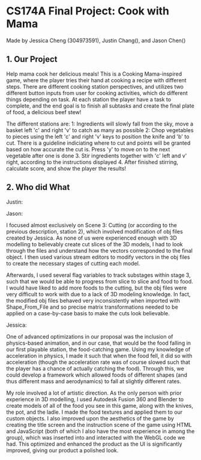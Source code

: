 CS174A Final Project: Cook with Mama
====================================
Made by Jessica Cheng (304973591), Justin Chang(), and Jason Chen()

## 1. Our Project
Help mama cook her delicious meals!
This is a Cooking Mama-inspired game, where the player tries their hand at cooking a recipe with different steps. There are different cooking station perspectives, and utilizes two different button inputs from user for cooking activities, which do different things depending on task.
At each station the player have a task to complete, and the end goal is to finish all subtasks and create the final plate of food, a delicious beef stew!

The different stations are:
1: Ingredients will slowly fall from the sky, move a basket left 'c' and right 'v' to catch as many as possible 
2: Chop vegetables to pieces using the left 'c' and right 'v' keys to position the knife and 'b' to cut. There is a guideline indiciating where to cut and points will be granted based on how accurate the cut is. Press 'y' to move on to the next vegetable after one is done
3. Stir ingredients together with 'c' left and v' right, according to the instructions displayed
4. After finished stirring, calculate score, and show the player the results!


## 2. Who did What
Justin:


Jason:

I focused almost exclusively on Scene 3: Cutting (or according to the previous description, station 2), which involved modification of obj files created by Jessica. As none of us were experienced enough with 3D modelling to believably create cut slices of the 3D models, I had to look through the files and understand how the vectors corresponded to the final object. I then used various stream editors to modify vectors in the obj files to create the necessary stages of cutting each model. 

Afterwards, I used several flag variables to track substages within stage 3, such that we would be able to progress from slice to slice and food to food. I would have liked to add more foods to the cutting, but the obj files were very difficult to work with due to a lack of 3D modeling knowledge. In fact, the modified obj files behaved very inconsistently when imported with Shape_From_File and so precise matrix transformations needed to be applied on a case-by-case basis to make the cuts look believable.

Jessica:

One of advanced optimizations in our proposal was the inclusion of physics-based animation, and in our case, that would be the food falling in our first playable station, the food-catching game. Using my knowledge of acceleration in physics, I made it such that when the food fell, it did so with acceleration (though the acceleration rate was of course slowed such that the player has a chance of actually catching the food). Through this, we could develop a framework which allowed foods of different shapes (and thus different mass and aerodynamics) to fall at slightly different rates.

My role involved a lot of artistic direction. As the only person with prior experience in 3D modelling, I used Autodesk Fusion 360 and Blender to create models of all of the food you see in this game, along with the knives, the pot, and the ladle. I made the food textures and applied them to our custom objects. I also improved upon the aesthetics of the game by creating the title screen and the instruction scene of the game using HTML and JavaScript (both of which I also have the most experience in among the group), which was inserted into and interacted with the WebGL code we had. This optimized and enhanced the product as the UI is significantly improved, giving our product a polished look.

